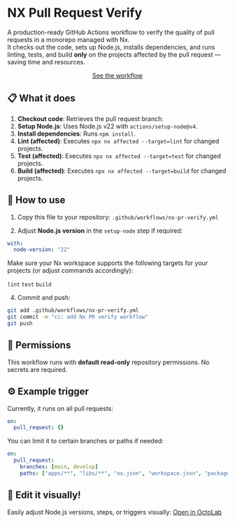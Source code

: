 # NX Pull Request Verify

A production-ready GitHub Actions workflow to verify the quality of pull requests in a monorepo managed with Nx.  
It checks out the code, sets up Node.js, installs dependencies, and runs linting, tests, and build **only** on the projects affected by the pull request — saving time and resources.

<p align="center">
<a href="./workflow.yml">See the workflow</a>
</p>

## 📋 What it does

1. **Checkout code**: Retrieves the pull request branch.
2. **Setup Node.js**: Uses Node.js v22 with `actions/setup-node@v4`.
3. **Install dependencies**: Runs `npm install`.
4. **Lint (affected)**: Executes `npx nx affected --target=lint` for changed projects.
5. **Test (affected)**: Executes `npx nx affected --target=test` for changed projects.
6. **Build (affected)**: Executes `npx nx affected --target=build` for changed projects.

## 🚀 How to use

1. Copy this file to your repository: `.github/workflows/nx-pr-verify.yml`

2. Adjust **Node.js version** in the `setup-node` step if required:

```yaml
with:
  node-version: "22"
```

Make sure your Nx workspace supports the following targets for your projects (or adjust commands accordingly):

`lint`  `test`  `build`

4. Commit and push:

```bash
git add .github/workflows/nx-pr-verify.yml
git commit -m "ci: add Nx PR verify workflow"
git push
```

## 🔐 Permissions

This workflow runs with **default read-only** repository permissions. No secrets are required.

## ⚙️ Example trigger

Currently, it runs on all pull requests:

```yaml
on:
  pull_request: {}
```

You can limit it to certain branches or paths if needed:

```yaml
on:
  pull_request:
    branches: [main, develop]
    paths: ["apps/**", "libs/**", "nx.json", "workspace.json", "package.json"]
```

## 🐙 Edit it visually!

Easily adjust Node.js versions, steps, or triggers visually: [Open in OctoLab](https://www.octolab.app/editor/templates//nx-pr-verify)